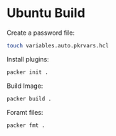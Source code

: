 # Ubuntu Build

Create a password file:
```bash
touch variables.auto.pkrvars.hcl
```

Install plugins:
```bash
packer init .
```

Build Image:
```bash
packer build .
```

Foramt files:
```bash
packer fmt .
```

